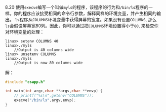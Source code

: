 8.20 使用`execve`编写一个叫做`myls`的程序，该程序的行为和`/bin/ls`程序的一样。你的程序应该接受相同的命令行参数，解释同样的环境变量，并产生相同的输出。
`ls`程序从`COLUMNS`环境变量中获得屏幕的宽度。如果没有设置`COLUMNS`, 那么`ls`会假设屏幕宽80列。因此，你可以通过把`COLUMNS`环境设置得小于`80`, 来检查你对环境变量的处理：
```
linux> setenv COLUMNS 40
linux>./myls
    //Output is 40 columns wide
linux> unsetenv COLUMNS
linux>./myls
    //Output is now 80 columns wide
```
解：
```c
#include "csapp.h"

int main(int argc,char **argv,char **envp) {
    // printf("%s\n",getenv("COLUMNS"));
    execve("/bin/ls",argv,envp);
}
```
